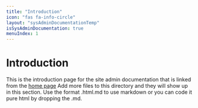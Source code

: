 ```yaml
---
title: "Introduction"
icon: "fas fa-info-circle"
layout: "sysAdminDocumentationTemp"
isSysAdminDocumentation: true
menuIndex: 1
---
```


# Introduction

This is the introduction page for the site admin documentation that is linked from the [home page](../index.html)
Add more files to this directory and they will show up in this section. Use the format <page name>.html.md to use markdown or you can code it pure html by dropping the .md.
